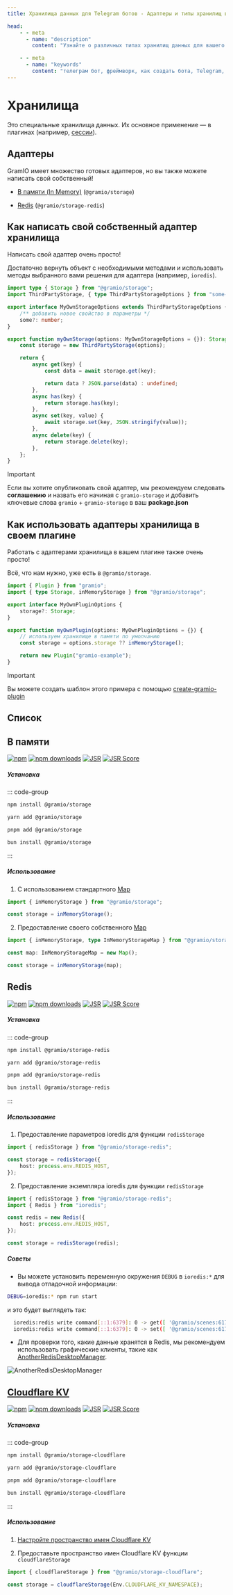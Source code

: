 ```yaml
---
title: Хранилища данных для Telegram ботов - Адаптеры и типы хранилищ в GramIO

head:
    - - meta
      - name: "description"
        content: "Узнайте о различных типах хранилищ данных для вашего Telegram бота на GramIO. Изучите встроенные адаптеры для работы с памятью, Redis, MongoDB и другими системами хранения данных, или создайте собственные адаптеры."

    - - meta
      - name: "keywords"
        content: "телеграм бот, фреймворк, как создать бота, Telegram, Telegram Bot API, GramIO, TypeScript, JavaScript, Node.JS, Nodejs, Deno, Bun, хранилища данных, адаптеры хранилищ, storage adapters, Redis хранилище, In-memory хранилище, MongoDB хранилище, персистентное хранение, кэширование данных, состояние пользователя, user state, хранение сессий, ключ-значение, TTL, истечение данных, данные между перезапусками"
---
```


# Хранилища

Это специальные хранилища данных. Их основное применение — в плагинах (например, [сессии](/ru/plugins/official/session)).

## Адаптеры

GramIO имеет множество готовых адаптеров, но вы также можете написать свой собственный!

-   [В памяти (In Memory)](#в-памяти) (`@gramio/storage`)

-   [Redis](#redis) (`@gramio/storage-redis`)

## Как написать свой собственный адаптер хранилища

Написать свой адаптер очень просто!

Достаточно вернуть объект с необходимыми методами и использовать методы выбранного вами решения для адаптера (например, `ioredis`).

```ts
import type { Storage } from "@gramio/storage";
import ThirdPartyStorage, { type ThirdPartyStorageOptions } from "some-library";

export interface MyOwnStorageOptions extends ThirdPartyStorageOptions {
    /** добавить новое свойство в параметры */
    some?: number;
}

export function myOwnStorage(options: MyOwnStorageOptions = {}): Storage {
    const storage = new ThirdPartyStorage(options);

    return {
        async get(key) {
            const data = await storage.get(key);

            return data ? JSON.parse(data) : undefined;
        },
        async has(key) {
            return storage.has(key);
        },
        async set(key, value) {
            await storage.set(key, JSON.stringify(value));
        },
        async delete(key) {
            return storage.delete(key);
        },
    };
}
```

> [!IMPORTANT]
> Если вы хотите опубликовать свой адаптер, мы рекомендуем следовать **соглашению** и назвать его начиная с `gramio-storage` и добавить ключевые слова `gramio` + `gramio-storage` в ваш **package.json**

## Как использовать адаптеры хранилища в своем плагине

Работать с адаптерами хранилища в вашем плагине также очень просто!

Всё, что нам нужно, уже есть в `@gramio/storage`.

```ts
import { Plugin } from "gramio";
import { type Storage, inMemoryStorage } from "@gramio/storage";

export interface MyOwnPluginOptions {
    storage?: Storage;
}

export function myOwnPlugin(options: MyOwnPluginOptions = {}) {
    // используем хранилище в памяти по умолчанию
    const storage = options.storage ?? inMemoryStorage();

    return new Plugin("gramio-example");
}
```

> [!IMPORTANT]
> Вы можете создать шаблон этого примера с помощью [create-gramio-plugin](/ru/plugins/how-to-write.html#scaffolding-the-plugin)

## Список

## В памяти

<div class="badges">

[![npm](https://img.shields.io/npm/v/@gramio/storage?logo=npm&style=flat&labelColor=000&color=3b82f6)](https://www.npmjs.org/package/@gramio/storage)
[![npm downloads](https://img.shields.io/npm/dw/@gramio/storage?logo=npm&style=flat&labelColor=000&color=3b82f6)](https://www.npmjs.org/package/@gramio/storage)
[![JSR](https://jsr.io/badges/@gramio/storage)](https://jsr.io/@gramio/storage)
[![JSR Score](https://jsr.io/badges/@gramio/storage/score)](https://jsr.io/@gramio/storage)

</div>

##### Установка

::: code-group

```bash [npm]
npm install @gramio/storage
```

```bash [yarn]
yarn add @gramio/storage
```

```bash [pnpm]
pnpm add @gramio/storage
```

```bash [bun]
bun install @gramio/storage
```

:::

##### Использование

1. С использованием стандартного [Map](https://developer.mozilla.org/ru/docs/Web/JavaScript/Reference/Global_Objects/Map)

```ts twoslash
import { inMemoryStorage } from "@gramio/storage";

const storage = inMemoryStorage();
```

2. Предоставление своего собственного [Map](https://developer.mozilla.org/ru/docs/Web/JavaScript/Reference/Global_Objects/Map)

```ts twoslash
import { inMemoryStorage, type InMemoryStorageMap } from "@gramio/storage";

const map: InMemoryStorageMap = new Map();

const storage = inMemoryStorage(map);
```

## Redis

<div class="badges">

[![npm](https://img.shields.io/npm/v/@gramio/storage-redis?logo=npm&style=flat&labelColor=000&color=3b82f6)](https://www.npmjs.org/package/@gramio/storage-redis)
[![npm downloads](https://img.shields.io/npm/dw/@gramio/storage-redis?logo=npm&style=flat&labelColor=000&color=3b82f6)](https://www.npmjs.org/package/@gramio/storage-redis)
[![JSR](https://jsr.io/badges/@gramio/storage-redis)](https://jsr.io/@gramio/storage-redis)
[![JSR Score](https://jsr.io/badges/@gramio/storage-redis/score)](https://jsr.io/@gramio/storage-redis)

</div>

##### Установка

::: code-group

```bash [npm]
npm install @gramio/storage-redis
```

```bash [yarn]
yarn add @gramio/storage-redis
```

```bash [pnpm]
pnpm add @gramio/storage-redis
```

```bash [bun]
bun install @gramio/storage-redis
```

:::

##### Использование

1. Предоставление параметров ioredis для функции `redisStorage`

```ts twoslash
import { redisStorage } from "@gramio/storage-redis";

const storage = redisStorage({
    host: process.env.REDIS_HOST,
});
```

2. Предоставление экземпляра ioredis для функции `redisStorage`

```ts twoslash
import { redisStorage } from "@gramio/storage-redis";
import { Redis } from "ioredis";

const redis = new Redis({
    host: process.env.REDIS_HOST,
});

const storage = redisStorage(redis);
```

##### Советы

-   Вы можете установить переменную окружения `DEBUG` в `ioredis:*` для вывода отладочной информации:

```bash
DEBUG=ioredis:* npm run start
```

и это будет выглядеть так:

```bash
  ioredis:redis write command[::1:6379]: 0 -> get([ '@gramio/scenes:617580375' ]) +187ms
  ioredis:redis write command[::1:6379]: 0 -> set([ '@gramio/scenes:617580375', '{"name":"scene-name","state":{},"stepId":0,"previousStepId":0,"firstTime":false}' ]) +1ms
```

-   Для проверки того, какие данные хранятся в Redis, мы рекомендуем использовать графические клиенты, такие как [AnotherRedisDesktopManager](https://github.com/qishibo/AnotherRedisDesktopManager).

<!-- TODO: More GramIO backend screens -->

<img src="https://cdn.jsdelivr.net/gh/qishibo/img/ardm/202411081318490.png" alt="AnotherRedisDesktopManager" />

## [Cloudflare KV](https://developers.cloudflare.com/kv/)

<div class="badges">

[![npm](https://img.shields.io/npm/v/@gramio/storage-cloudflare?logo=npm&style=flat&labelColor=000&color=3b82f6)](https://www.npmjs.org/package/@gramio/storage-cloudflare)
[![npm downloads](https://img.shields.io/npm/dw/@gramio/storage-cloudflare?logo=npm&style=flat&labelColor=000&color=3b82f6)](https://www.npmjs.org/package/@gramio/storage-cloudflare)
[![JSR](https://jsr.io/badges/@gramio/storage-cloudflare)](https://jsr.io/@gramio/storage-cloudflare)
[![JSR Score](https://jsr.io/badges/@gramio/storage-cloudflare/score)](https://jsr.io/@gramio/storage-cloudflare)

</div>

##### Установка

::: code-group

```bash [npm]
npm install @gramio/storage-cloudflare
```

```bash [yarn]
yarn add @gramio/storage-cloudflare
```

```bash [pnpm]
pnpm add @gramio/storage-cloudflare
```

```bash [bun]
bun install @gramio/storage-cloudflare
```

:::

##### Использование

1. [Настройте пространство имен Cloudflare KV](https://developers.cloudflare.com/kv/get-started/)

2. Предоставьте пространство имен Cloudflare KV функции `cloudflareStorage`

```ts
import { cloudflareStorage } from "@gramio/storage-cloudflare";

const storage = cloudflareStorage(Env.CLOUDFLARE_KV_NAMESPACE);
```
